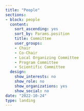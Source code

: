 ```yaml
---
title: "People"
sections:
- block: people
  content:
    sort_ascending: yes
    sort_by: Params.position
    title: Committee
    user_groups:
    - Chair
    - Co-Chair
    - Local Organizing Committee
    - Program Committee
    - Scientific Committee
  design:
    show_interests: no
    show_role: no
    show_organizations: yes
    show_social: no
date: "2022-10-24"
type: landing
---
```

